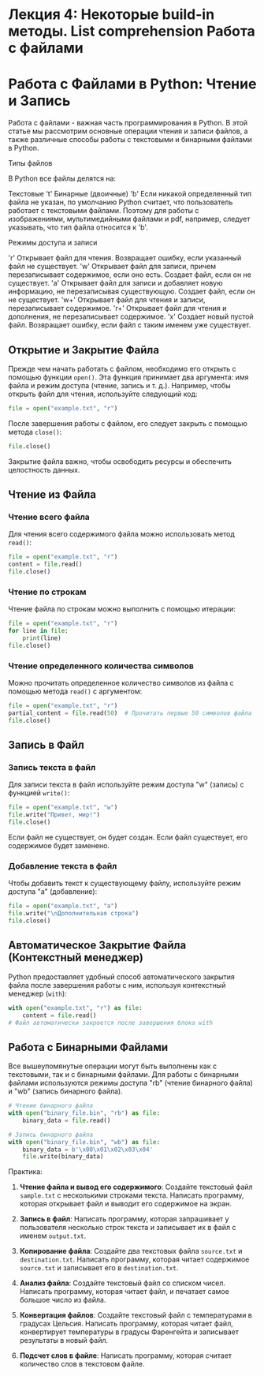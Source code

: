 # Лекция 4: Некоторые build-in методы. List comprehension Работа с файлами

# Работа с Файлами в Python: Чтение и Запись

Работа с файлами - важная часть программирования в Python. В этой статье мы рассмотрим основные операции чтения и записи
файлов, а также различные способы работы с текстовыми и бинарными файлами в Python.

Типы файлов

В Python все файлы делятся на:

Текстовые 't'
Бинарные (двоичные) 'b'
Если никакой определенный тип файла не указан, по умолчанию Python считает, что пользователь работает с текстовыми
файлами. Поэтому для работы с изображениями, мультимедийными файлами и pdf, например, следует указывать, что тип файла
относится к 'b'.

Режимы доступа и записи

'r' Открывает файл для чтения. Возвращает ошибку, если указанный файл не существует.
'w' Открывает файл для записи, причем перезаписывает содержимое, если оно есть. Создает файл, если он не существует.
'a' Открывает файл для записи и добавляет новую информацию, не перезаписывая существующую. Создает файл, если он не
существует.
'w+' Открывает файл для чтения и записи, перезаписывает содержимое.
'r+' Открывает файл для чтения и дополнения, не перезаписывает содержимое.
'x' Создает новый пустой файл. Возвращает ошибку, если файл с таким именем уже существует.

## Открытие и Закрытие Файла

Прежде чем начать работать с файлом, необходимо его открыть с помощью функции `open()`. Эта функция принимает два
аргумента: имя файла и режим доступа (чтение, запись и т. д.). Например, чтобы открыть файл для чтения, используйте
следующий код:

```python
file = open("example.txt", "r")
```

После завершения работы с файлом, его следует закрыть с помощью метода `close()`:

```python
file.close()
```

Закрытие файла важно, чтобы освободить ресурсы и обеспечить целостность данных.

## Чтение из Файла

### Чтение всего файла

Для чтения всего содержимого файла можно использовать метод `read()`:

```python
file = open("example.txt", "r")
content = file.read()
file.close()
```

### Чтение по строкам

Чтение файла по строкам можно выполнить с помощью итерации:

```python
file = open("example.txt", "r")
for line in file:
    print(line)
file.close()
```

### Чтение определенного количества символов

Можно прочитать определенное количество символов из файла с помощью метода `read()` с аргументом:

```python
file = open("example.txt", "r")
partial_content = file.read(50)  # Прочитать первые 50 символов файла
file.close()
```

## Запись в Файл

### Запись текста в файл

Для записи текста в файл используйте режим доступа "w" (запись) с функцией `write()`:

```python
file = open("example.txt", "w")
file.write("Привет, мир!")
file.close()
```

Если файл не существует, он будет создан. Если файл существует, его содержимое будет заменено.

### Добавление текста в файл

Чтобы добавить текст к существующему файлу, используйте режим доступа "a" (добавление):

```python
file = open("example.txt", "a")
file.write("\nДополнительная строка")
file.close()
```

## Автоматическое Закрытие Файла (Контекстный менеджер)

Python предоставляет удобный способ автоматического закрытия файла после завершения работы с ним, используя контекстный
менеджер (`with`):

```python
with open("example.txt", "r") as file:
    content = file.read()
# Файл автоматически закроется после завершения блока with
```

## Работа с Бинарными Файлами

Все вышеупомянутые операции могут быть выполнены как с текстовыми, так и с бинарными файлами. Для работы с бинарными
файлами используются режимы доступа "rb" (чтение бинарного файла) и "wb" (запись бинарного файла).

```python
# Чтение бинарного файла
with open("binary_file.bin", "rb") as file:
    binary_data = file.read()

# Запись бинарного файла
with open("binary_file.bin", "wb") as file:
    binary_data = b'\x00\x01\x02\x03\x04'
    file.write(binary_data)
```

Практика:

1. **Чтение файла и вывод его содержимого**: Cоздайте текстовый файл `sample.txt` с несколькими строками текста.
   Написать программу, которая открывает файл и выводит его содержимое на экран.

2. **Запись в файл**: Написать программу, которая запрашивает у пользователя несколько строк текста
   и записывает их в файл с именем `output.txt`.

3. **Копирование файла**: Создайте два текстовых файла `source.txt` и `destination.txt`. Написать
   программу, которая читает содержимое `source.txt` и записывает его в `destination.txt`.

4. **Анализ файла**: Создайте текстовый файл со списком чисел. Написать программу, которая читает файл, и печатает самое
   большое число из файла.

5. **Конвертация файлов**: Создайте текстовый файл с температурами в градусах Цельсия. Написать программу, которая
   читает файл, конвертирует температуры в градусы Фаренгейта и записывает
   результаты в новый файл.

6. **Подсчет слов в файле**: Написать программу, которая считает количество слов в текстовом файле.
